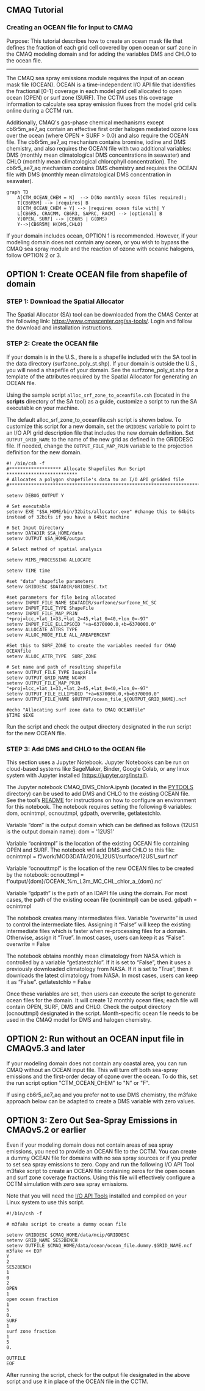 ## CMAQ Tutorial ##
### Creating an OCEAN file for input to CMAQ ###
Purpose: This tutorial describes how to create an ocean mask file that defines the fraction of each grid cell covered by open ocean or surf zone in the CMAQ modeling domain and for adding the variables DMS and CHLO to the ocean file.

------------

The CMAQ sea spray emissions module requires the input of an ocean mask file (OCEAN). OCEAN is a time-independent I/O API file that identifies the fractional [0-1] coverage in each model grid cell allocated to open ocean (OPEN) or surf zone (SURF). The CCTM uses this coverage information to calculate sea spray emission fluxes from the model grid cells online during a CCTM run.

Additionally, CMAQ's gas-phase chemical mechanisms except cb6r5m_ae7_aq contain an effective first order halogen mediated ozone loss over the ocean (where OPEN + SURF > 0.0) and also require the OCEAN file. The cb6r5m_ae7_aq mechanism contains bromine, iodine and DMS chemistry, and also requires the OCEAN file with two additional variables: DMS (monthly mean climatological DMS concentrations in seawater) and CHLO (monthly mean climatological chlorophyll concentration). The cb6r5_ae7_aq mechanism contains DMS chemistry and requires the OCEAN file with DMS (monthly mean climatological DMS concentration in seawater). 

```mermaid
graph TD
    A[CTM_OCEAN_CHEM = N]  --> D(No monthly ocean files required); 
    T[CB6R5M] --> |requires| B
    B[CTM_OCEAN_CHEM = Y] --> |requires ocean file with| Y
    L[CB6R5, CRACMM, CB6R3, SAPRC, RACM] --> |optional| B   
    Y[OPEN, SURF] --> |CB6R5 | G(DMS)
    Y-->|CB6R5M| H(DMS,CHLO)
```

If your domain includes ocean, OPTION 1 is recommended. However, if your modeling domain does not contain any ocean, or you wish to bypass the CMAQ sea spray module and the reaction of ozone with oceanic halogens, follow OPTION 2 or 3.

## OPTION 1: Create OCEAN file from shapefile of domain

### STEP 1: Download the Spatial Allocator</strong>

The Spatial Allocator (SA) tool can be downloaded from the CMAS Center at the following link: https://www.cmascenter.org/sa-tools/. Login and follow the download and installation instructions.

### STEP 2: Create the OCEAN file

If your domain is in the U.S., there is a shapefile included with the SA tool in the data directory (surfzone_poly_st.shp). If your domain is outside the U.S., you will need a shapefile of your domain. See the surfzone_poly_st.shp for a template of the attributes required by the Spatial Allocator for generating an OCEAN file.

Using the sample script `alloc_srf_zone_to_oceanfile.csh` (located in the **scripts** directory of the SA tool) as a guide, customize a script to run the SA executable on your machine.

The default alloc_srf_zone_to_oceanfile.csh script is shown below. To customize this script for a new domain, set the `GRIDDESC` variable to point to an I/O API grid description file that includes the new domain definition. Set `OUTPUT_GRID_NAME` to the name of the new grid as defined in the GRIDDESC file. If needed, change the `OUTPUT_FILE_MAP_PRJN` variable to the projection definition for the new domain.

```
#! /bin/csh -f
#******************* Allocate Shapefiles Run Script **************************
# Allocates a polygon shapefile's data to an I/O API gridded file
#*****************************************************************************

setenv DEBUG_OUTPUT Y

# Set executable
setenv EXE "$SA_HOME/bin/32bits/allocator.exe" #change this to 64bits instead of 32bits if you have a 64bit machine

# Set Input Directory
setenv DATADIR $SA_HOME/data
setenv OUTPUT $SA_HOME/output

# Select method of spatial analysis

setenv MIMS_PROCESSING ALLOCATE

setenv TIME time

#set "data" shapefile parameters
setenv GRIDDESC $DATADIR/GRIDDESC.txt

#set parameters for file being allocated
setenv INPUT_FILE_NAME $DATADIR/surfzone/surfzone_NC_SC
setenv INPUT_FILE_TYPE ShapeFile
setenv INPUT_FILE_MAP_PRJN "+proj=lcc,+lat_1=33,+lat_2=45,+lat_0=40,+lon_0=-97"
setenv INPUT_FILE_ELLIPSOID "+a=6370000.0,+b=6370000.0"
setenv ALLOCATE_ATTRS TYPE
setenv ALLOC_MODE_FILE ALL_AREAPERCENT

#Set this to SURF_ZONE to create the variables needed for CMAQ OCEANfile
setenv ALLOC_ATTR_TYPE  SURF_ZONE

# Set name and path of resulting shapefile
setenv OUTPUT_FILE_TYPE IoapiFile
setenv OUTPUT_GRID_NAME NC4KM
setenv OUTPUT_FILE_MAP_PRJN "+proj=lcc,+lat_1=33,+lat_2=45,+lat_0=40,+lon_0=-97"
setenv OUTPUT_FILE_ELLIPSOID "+a=6370000.0,+b=6370000.0"
setenv OUTPUT_FILE_NAME $OUTPUT/ocean_file_${OUTPUT_GRID_NAME}.ncf

#echo "Allocating surf zone data to CMAQ OCEANfile"
$TIME $EXE
```

Run the script and check the output directory designated in the run script for the new OCEAN file.

### STEP 3: Add DMS and CHLO to the OCEAN file

This section uses a Jupyter Notebook. Jupyter Notebooks can be run on cloud-based systems like SageMaker, Binder, Google Colab, or any linux system with Jupyter installed (https://jupyter.org/install).

The Jupyter notebook CMAQ_DMS_ChlorA.ipynb (located in the [PYTOOLS][link_1] directory) can be used to add DMS and CHLO to the existing OCEAN file. See the tool’s [README][link_2] for instructions on how to configure an environment for this notebook. The notebook requires setting the following 6 variables: dom, ocnintmpl, ocnouttmpl, gdpath, overwrite, getlatestchlo.

Variable “dom” is the output domain which can be defined as follows (12US1 is the output domain name):
dom = '12US1'

Variable “ocnintmpl” is the  location of the existing OCEAN file containing OPEN and SURF. The notebook will add DMS and CHLO to this file:
ocnintmpl = f’/work/MOD3DATA/2016_12US1/surface/12US1_surf.ncf’

Variable “ocnouttmpl” is the location of the new OCEAN files to be created by the notebook:
ocnouttmpl = f'output/{dom}/OCEAN_%m_L3m_MC_CHL_chlor_a_{dom}.nc'

Variable “gdpath” is the path of an IOAPI file using the domain. For most cases, the path of the existing ocean file (ocnintmpl) can be used. 
gdpath = ocnintmpl

The notebook creates many intermediates files. Variable “overwrite” is used to control the intermediate files. Assigning it “False” will keep the existing intermediate files which is faster when re-processing files for a domain. Otherwise, assign it “True”.  In most cases, users can keep it as “False”.
overwrite = False

The notebook obtains monthly mean climatology from NASA which is controlled by a variable “getlatestchlo”. If it is set to “False”, then it uses a previously downloaded climatology from NASA. If it is set to “True”, then it downloads the latest climatology from NASA. In most cases, users can keep it as “False”.
getlatestchlo = False

Once these variables are set, then users can execute the script to generate ocean files for the domain. It will create 12 monthly ocean files; each file will contain OPEN, SURF, DMS and CHLO. Check the output directory (ocnouttmpl) designated in the script. Month-specific ocean file needs to be used in the CMAQ model for DMS and halogen chemistry.

## OPTION 2: Run without an OCEAN input file in CMAQv5.3 and later
If your modeling domain does not contain any coastal area, you can run CMAQ without an OCEAN input file. This will turn off both sea-spray emissions and the first-order decay of ozone over the ocean. To do this, set the run script option "CTM_OCEAN_CHEM" to "N" or "F". 

If using cb6r5_ae7_aq and you prefer not to use DMS chemistry, the m3fake approach below can be adapted to create a DMS variable with zero values.

## OPTION 3: Zero Out Sea-Spray Emissions in CMAQv5.2 or earlier

Even if your modeling domain does not contain areas of sea spray emissions, you need to provide an OCEAN file to the CCTM. You can create a dummy OCEAN file for domains with no sea spray sources or if you prefer to set sea spray emissions to zero. Copy and run the following I/O API Tool m3fake script to create an OCEAN file containing zeros for the open ocean and surf zone coverage fractions. Using this file will effectively configure a CCTM simulation with zero sea spray emissions.  

Note that you will need the [I/O API Tools](www.cmascenter.org/ioapi) installed and compiled on your Linux system to use this script.

```
#!/bin/csh -f

# m3fake script to create a dummy ocean file

setenv GRIDDESC $CMAQ_HOME/data/mcip/GRIDDESC
setenv GRID_NAME SE52BENCH
setenv OUTFILE $CMAQ_HOME/data/ocean/ocean_file.dummy.$GRID_NAME.ncf
m3fake << EOF
Y
2
SE52BENCH
1
0
2
OPEN
1
open ocean fraction 
1
5
0.
SURF
1
surf zone fraction
1
5
0.

OUTFILE
EOF
```

After running the script, check for the output file designated in the above script and use it in place of the OCEAN file in the CCTM.



<!-- START_OF_COMMENT --> 

[link_1]: ../../../PYTOOLS/
[link_2]: ../../../PYTOOLS/dmschlo/

<!-- END_OF_COMMENT -->

[link_1]: https://github.com/USEPA/CMAQ/blob/main/PYTOOLS/
[link_2]: https://github.com/USEPA/CMAQ/blob/main/PYTOOLS/dmschlo/